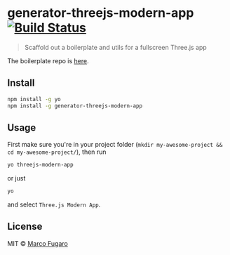 # generator-threejs-modern-app [![Build Status][travis-image]][travis-url]
> Scaffold out a boilerplate and utils for a fullscreen Three.js app

The boilerplate repo is [here](https://github.com/marcofugaro/threejs-modern-app).



## Install

```bash
npm install -g yo
npm install -g generator-threejs-modern-app
```

## Usage

First make sure you're in your project folder (`mkdir my-awesome-project && cd my-awesome-project/`), then run

```bash
yo threejs-modern-app
```
or just
```bash
yo
```
and select `Three.js Modern App`.

## License

MIT © [Marco Fugaro](marcofugaro.it)


[travis-image]: https://travis-ci.org/marcofugaro/generator-threejs-modern-app.svg?branch=master
[travis-url]: https://travis-ci.org/marcofugaro/generator-threejs-modern-app
